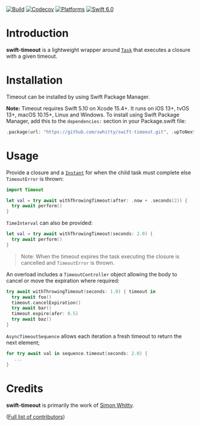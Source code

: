 [![Build](https://github.com/swhitty/swift-timeout/actions/workflows/build.yml/badge.svg)](https://github.com/swhitty/swift-timeout/actions/workflows/build.yml)
[![Codecov](https://codecov.io/gh/swhitty/swift-timeout/graphs/badge.svg)](https://codecov.io/gh/swhitty/swift-timeout)
[![Platforms](https://img.shields.io/endpoint?url=https%3A%2F%2Fswiftpackageindex.com%2Fapi%2Fpackages%2Fswhitty%2Fswift-timeout%2Fbadge%3Ftype%3Dplatforms)](https://swiftpackageindex.com/swhitty/swift-timeout)
[![Swift 6.0](https://img.shields.io/endpoint?url=https%3A%2F%2Fswiftpackageindex.com%2Fapi%2Fpackages%2Fswhitty%2Fswift-timeout%2Fbadge%3Ftype%3Dswift-versions)](https://swiftpackageindex.com/swhitty/swift-timeout)

# Introduction

**swift-timeout** is a lightweight wrapper around [`Task`](https://developer.apple.com/documentation/swift/task) that executes a closure with a given timeout.

# Installation

Timeout can be installed by using Swift Package Manager.

 **Note:** Timeout requires Swift 5.10 on Xcode 15.4+. It runs on iOS 13+, tvOS 13+, macOS 10.15+, Linux and Windows.
To install using Swift Package Manager, add this to the `dependencies:` section in your Package.swift file:

```swift
.package(url: "https://github.com/swhitty/swift-timeout.git", .upToNextMajor(from: "0.3.0"))
```

# Usage

Provide a closure and a [`Instant`](https://developer.apple.com/documentation/swift/continuousclock/instant) for when the child task must complete else `TimeoutError` is thrown:

```swift
import Timeout

let val = try await withThrowingTimeout(after: .now + .seconds(2)) {
  try await perform()
}
```

`TimeInterval` can also be provided:

```swift
let val = try await withThrowingTimeout(seconds: 2.0) {
  try await perform()
}
```

> Note: When the timeout expires the task executing the closure is cancelled and `TimeoutError` is thrown.

An overload includes a `TimeoutController` object allowing the body to cancel or move the expiration where required:

```swift
try await withThrowingTimeout(seconds: 1.0) { timeout in
  try await foo()
  timeout.cancelExpiration()
  try await bar()
  timeout.expire(afer: 0.5)
  try await baz()
}
```

`AsyncTimeoutSequence` allows each iteration a fresh timeout to return the next element;

```swift
for try await val in sequence.timeout(seconds: 2.0) {
   ...
}
```

# Credits

**swift-timeout** is primarily the work of [Simon Whitty](https://github.com/swhitty).

([Full list of contributors](https://github.com/swhitty/swift-timeout/graphs/contributors))
